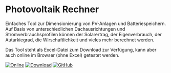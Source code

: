 # Photovoltaik Rechner

Einfaches Tool zur Dimensionierung von PV-Anlagen und Batteriespeichern. Auf Basis von unterschiedlichen Dachausrichtungen und Stromverbrauchsprofilen können der Solarertrag, der Eigenverbrauch, der Autarkiegrad, die Wirschaftlichkeit und vieles mehr berechnet werden.

Das Tool steht als Excel-Datei zum Download zur Verfügung, kann aber auch online im Browser (ohne Excel) getestet werden.

[![Online](https://img.shields.io/badge/-Online%20Rechner-blue?style=for-the-badge&logo=microsoftonedrive)](webapp.html)
[![Download](https://img.shields.io/badge/-Download-blue?style=for-the-badge&logo=microsoftexcel)](https://github.com/roastedelectrons/Photovoltaik-Rechner/archive/refs/heads/main.zip)
[![GitHub](https://img.shields.io/badge/-GitHub-blue?style=for-the-badge&logo=github)](https://github.com/roastedelectrons/Photovoltaik-Rechner)




